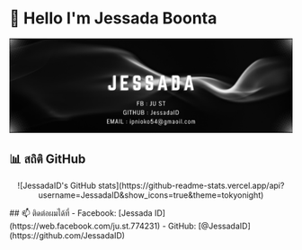 # 👋 Hello I'm Jessada Boonta
<p align="center">
  <img src="./Github-banner-2.png" alt="My Banner" width="600" />
</p>

## 📊 สถิติ GitHub
<p align="center">
  ![JessadaID's GitHub stats](https://github-readme-stats.vercel.app/api?username=JessadaID&show_icons=true&theme=tokyonight)
</p>
## 📫 ติดต่อผมได้ที่
- Facebook: [Jessada ID](https://web.facebook.com/ju.st.774231)
- GitHub: [@JessadaID](https://github.com/JessadaID)


